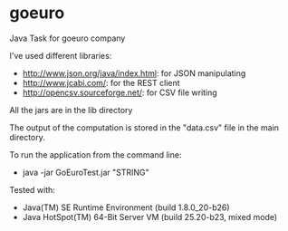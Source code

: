 # goeuro
Java Task for goeuro company


I've used different libraries:

- http://www.json.org/java/index.html: for JSON manipulating
- http://www.jcabi.com/: for the REST client
- http://opencsv.sourceforge.net/: for CSV file writing

All the jars are in the lib directory

The output of the computation is stored in the "data.csv" file in the main directory.

To run the application from the command line:

- java -jar GoEuroTest.jar "STRING"


Tested with:

- Java(TM) SE Runtime Environment (build 1.8.0_20-b26)
- Java HotSpot(TM) 64-Bit Server VM (build 25.20-b23, mixed mode)

